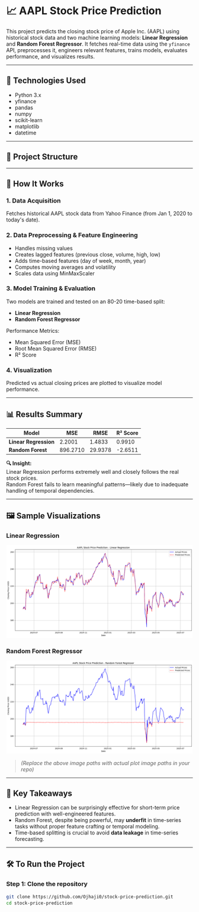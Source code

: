 # 📈 AAPL Stock Price Prediction

This project predicts the closing stock price of Apple Inc. (AAPL) using historical stock data and two machine learning models: **Linear Regression** and **Random Forest Regressor**. It fetches real-time data using the `yfinance` API, preprocesses it, engineers relevant features, trains models, evaluates performance, and visualizes results.

---

## 🔧 Technologies Used

- Python 3.x
- yfinance
- pandas
- numpy
- scikit-learn
- matplotlib
- datetime

---

## 📁 Project Structure


---

## 🚀 How It Works

### 1. **Data Acquisition**
Fetches historical AAPL stock data from Yahoo Finance (from Jan 1, 2020 to today's date).

### 2. **Data Preprocessing & Feature Engineering**
- Handles missing values
- Creates lagged features (previous close, volume, high, low)
- Adds time-based features (day of week, month, year)
- Computes moving averages and volatility
- Scales data using MinMaxScaler

### 3. **Model Training & Evaluation**
Two models are trained and tested on an 80-20 time-based split:
- **Linear Regression**
- **Random Forest Regressor**

Performance Metrics:
- Mean Squared Error (MSE)
- Root Mean Squared Error (RMSE)
- R² Score

### 4. **Visualization**
Predicted vs actual closing prices are plotted to visualize model performance.

---

## 📊 Results Summary

| Model                   | MSE     | RMSE    | R² Score |
|------------------------|---------|---------|----------|
| **Linear Regression**  | 2.2001  | 1.4833  | 0.9910   |
| **Random Forest**      | 896.2710| 29.9378 | -2.6511  |

**🔍 Insight:**  
Linear Regression performs extremely well and closely follows the real stock prices.  
Random Forest fails to learn meaningful patterns—likely due to inadequate handling of temporal dependencies.

---

## 🖼 Sample Visualizations

### Linear Regression
![Linear Regression](pic1.png)

### Random Forest Regressor
![Random Forest](pic2.png)

> *(Replace the above image paths with actual plot image paths in your repo)*

---

## 🧠 Key Takeaways

- Linear Regression can be surprisingly effective for short-term price prediction with well-engineered features.
- Random Forest, despite being powerful, may **underfit** in time-series tasks without proper feature crafting or temporal modeling.
- Time-based splitting is crucial to avoid **data leakage** in time-series forecasting.

---

## 🛠️ To Run the Project

### Step 1: Clone the repository
```bash
git clone https://github.com/Ojhaji0/stock-price-prediction.git
cd stock-price-prediction
